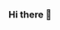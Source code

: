 ### Hi there 👋

<!--
**gustimartin/gustimartin** is a ✨ _special_ ✨ repository because its `README.md` (this file) appears on your GitHub profile.

hola soy gustavo martin

✨ Sobre Mi Soy un Full Stack Developer apasionado por la tecnología, con deseos de superación y motivación para aportar mis conocimientos en nuevos proyectos. siempre buscando un nuevo reto y formar parte de un equipo!

🛠 Habilidades

🎨 Frontend javascript css3 react tailwind redux

📦 Backend Nodejs Express

🗃 DataBase Sequelize PostgreSQL MongoDB

Otros Scrum Github Git

🔎 Contacto

LinkdIn:https://www.linkedin.com/in/gustavo-martin-b64310263/

Mail: gustavoemartin1991@gmail.com
